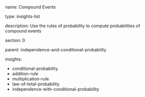 name: Compound Events

type: insights-list

description: Use the rules of probability to compute probabilities of compound events

section: 0

parent: independence-and-conditional-probability

insights:
  - conditional-probability
  - addition-rule
  - multiplication-rule
  - law-of-total-probability
  - independence-with-conditional-probability
